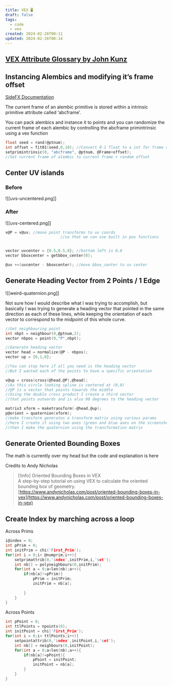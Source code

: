 ```yaml
---
title: VEX 🖥️
draft: false
tags:
  - code
  - vex
created: 2024-02-26T00:11
updated: 2024-02-26T00:14
---
```



## [VEX Attribute Glossary by John Kunz](https://wiki.johnkunz.com/index.php?title=VEX_Attribute_Glossary#What_is_VEX.3F)

  

## Instancing Alembics and modifying it’s frame offset

[SideFX Documentation](https://www.sidefx.com/docs/houdini/nodes/sop/alembicprimitive.html)

The current frame of an alembic primitive is stored within a intrinsic primitive attribute called ‘abcframe’.

You can pack alembics and instance it to points and you can randomize the current frame of each alembic by controlling the abcframe primintrinsic using a vex function

```c
float seed = rand(@ptnum);
int offset = fit01(seed,0,10); //Convert 0-1 float to a int for frame values
setprimintrinsic(0, "abcframe", @ptnum, @Frame+offset);
//Set current frame of alembic to current frame + random offset
```

## Center UV islands


### Before
![[uvs-uncentered.png]]
### After
![[uvs-centered.png]]
```c
v@P = v@uv; //move point transforms to uv coords
						//so that we can use built in pos functions


vector uvcenter = {0.5,0.5,0}; //bottom left is 0,0
vector bboxcenter = getbbox_center(0);

@uv +=(uvcenter - bboxcenter); //move bbox_center to uv center
```

## Generate Heading Vector from 2 Points / 1 Edge

![[weird-quaternion.png]]

Not sure how I would describe what I was trying to accomplish, but basically I was trying to generate a heading vector that pointed in the same direction as each of these lines, while keeping the orientation of each vector to correspond to the midpoint of this whole curve.

```c
//Get neighbouring point
int nbpt = neighbour(0,@ptnum,2);
vector nbpos = point(0,"P",nbpt);

//Generate heading vector
vector head = normalize(@P - nbpos);
vector up = {0,1,0};

//You can stop here if all you need is the heading vector
//But I wanted each of the points to have a specific orientation

v@up = cross(cross(@head,@P),@head);
//As this circle looking spline is centered at (0,0)
//@P is a vector that points towards the middle
//Using the double cross product I create a third vector
//that points outwards and is also 90 degrees to the heading vector

matrix3 xform = maketransform(-@head,@up);
p@orient = quaternion(xform);
//make transform generates a transform matrix using various params
//here I create it using two axes (green and blue axes on the screenshot)
//then I make the quaternion using the transformation matrix
```

  

## Generate Oriented Bounding Boxes

The math is currently over my head but the code and explanation is here

Credits to Andy Nicholas

> [!info] Oriented Bounding Boxes in VEX  
> A step-by-step tutorial on using VEX to calculate the oriented bounding box of geometry.  
> [https://www.andynicholas.com/post/oriented-bounding-boxes-in-vex](https://www.andynicholas.com/post/oriented-bounding-boxes-in-vex)  

## Create Index by marching across a loop

Across Prims

```c
i@index = 0;
int pPrim = 0;
int initPrim = chi('First_Prim');
for(int i = 0;i< @numprim;i++){
    setprimattrib(0,'index',initPrim,i,'set');
    int nb[] = polyneighbours(0,initPrim);
    for(int a = 0;a<len(nb);a++){
        if(nb[a]!=pPrim){
            pPrim = initPrim;
            initPrim = nb[a];
        
        }
    }
}
```

Across Points

```c
int pPoint = 0;
int ttlPoints = npoints(0);
int initPoint = chi('First_Prim');
for(int i = 0;i< ttlPoints;i++){
    setpointattrib(0,'index',initPoint,i,'set');
    int nb[] = neighbours(0,initPoint);
    for(int a = 0;a<len(nb);a++){
        if(nb[a]!=pPoint){
            pPoint = initPoint;
            initPoint = nb[a];       
        }
    }
}
```